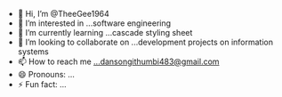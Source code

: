 - 👋 Hi, I’m @TheeGee1964
- 👀 I’m interested in ...software engineering
- 🌱 I’m currently learning ...cascade styling sheet
- 💞️ I’m looking to collaborate on ...development projects on information systems
- 📫 How to reach me ...dansongithumbi483@gmail.com
- 😄 Pronouns: ...
- ⚡ Fun fact: ...

<!---
TheeGee1964/TheeGee1964 is a ✨ special ✨ repository because its `README.md` (this file) appears on your GitHub profile.
You can click the Preview link to take a look at your changes.
--->
